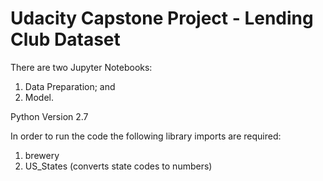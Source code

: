 # Udacity Capstone Project - Lending Club Dataset

There are two Jupyter Notebooks:
1. Data Preparation; and
2. Model.

Python Version 2.7

In order to run the code the following library imports are required:
1. brewery
2. US_States (converts state codes to numbers)

